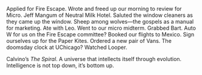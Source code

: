 Applied for Fire Escape. Wrote and freed up our morning to review for Micro. Jeff Mangum of Neutral Milk Hotel. Saluted the window cleaners as they came up the window. Sheep among wolves—the gospels as a manual for marketing. Ate with Leo. Went to our micro midterm. Grabbed Bart. Auto W for us on the Fire Escape committee? Booked our flights to Mexico. Sign ourselves up for the Paper Kites. Ordered a new pair of Vans. The doomsday clock at UChicago? Watched Looper.

Calvino’s *The Spiral*. A universe that intellects itself through evolution. Intelligence is not top down, it’s bottom up.
